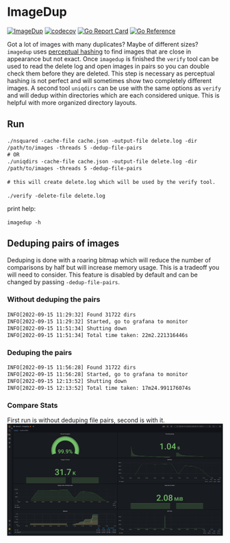 # ImageDup
[![ImageDup](https://github.com/kmulvey/imagedup/actions/workflows/release_build.yml/badge.svg)](https://github.com/kmulvey/imagedup/actions/workflows/release_build.yml) [![codecov](https://codecov.io/gh/kmulvey/imagedup/branch/main/graph/badge.svg?token=wp6NcwDC5k)](https://codecov.io/gh/kmulvey/imagedup) [![Go Report Card](https://goreportcard.com/badge/github.com/kmulvey/imagedup)](https://goreportcard.com/report/github.com/kmulvey/imagedup) [![Go Reference](https://pkg.go.dev/badge/github.com/kmulvey/imagedup.svg)](https://pkg.go.dev/github.com/kmulvey/imagedup/v2)

Got a lot of images with many duplicates? Maybe of different sizes? `imagedup` uses [perceptual hashing](https://en.wikipedia.org/wiki/Perceptual_hashing) to find images that are close in appearance but not exact. Once `imagedup` is finished the `verify` tool can be used to read the delete log and open images in pairs so you can double check them before they are deleted. This step is necessary as perceptual hashing is not perfect and will sometimes show two completely different images.  A second tool `uniqdirs` can be use with the same options as `verify` and will dedup within directories which are each considered unique. This is helpful with more organized directory layouts.

## Run
```
./nsquared -cache-file cache.json -output-file delete.log -dir /path/to/images -threads 5 -dedup-file-pairs 
# OR
./uniqdirs -cache-file cache.json -output-file delete.log -dir /path/to/images -threads 5 -dedup-file-pairs

# this will create delete.log which will be used by the verify tool.

./verify -delete-file delete.log
```

print help:

`imagedup -h`

## Deduping pairs of images
Deduping is done with a roaring bitmap which will reduce the number of comparisons by half but will increase memory usage. This is a tradeoff you will need to consider. This feature is disabled by default and can be changed by passing `-dedup-file-pairs`.

### Without deduping the pairs
```
INFO[2022-09-15 11:29:32] Found 31722 dirs                             
INFO[2022-09-15 11:29:32] Started, go to grafana to monitor            
INFO[2022-09-15 11:51:34] Shutting down                                
INFO[2022-09-15 11:51:34] Total time taken: 22m2.221316446s   
```

### Deduping the pairs
```
INFO[2022-09-15 11:56:28] Found 31722 dirs                             
INFO[2022-09-15 11:56:28] Started, go to grafana to monitor            
INFO[2022-09-15 12:13:52] Shutting down                                
INFO[2022-09-15 12:13:52] Total time taken: 17m24.991176074s 
```
### Compare Stats
First run is without deduping file pairs, second is with it. 
![grafana screenshot](grafana/dedup-vs-not.png "grafana screenshot")

